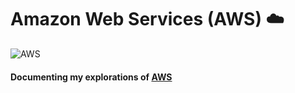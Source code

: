 # Amazon Web Services (AWS) ☁️ 
![AWS](https://d1.awsstatic.com/logos/aws-logo-lockups/poweredbyaws/PB_AWS_logo_RGB_REV_SQ.8c88ac215fe4e441dc42865dd6962ed4f444a90d.png "Amazon Web Services")
#### Documenting my explorations of [AWS](https://www.aws.amazon.com/) 
